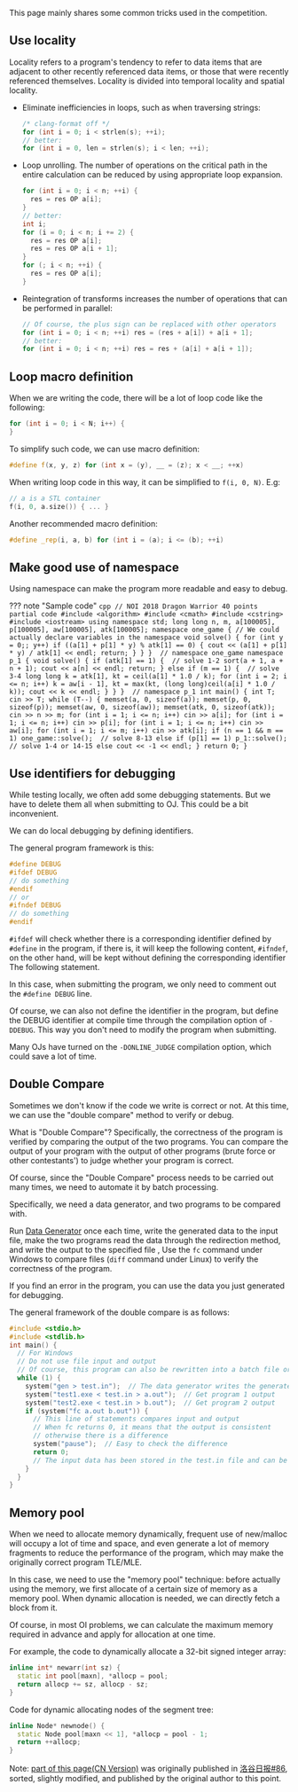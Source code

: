 This page mainly shares some common tricks used in the competition.

## Use locality

Locality refers to a program's tendency to refer to data items that are adjacent to other recently referenced data items, or those that were recently referenced themselves. Locality is divided into temporal locality and spatial locality.

-   Eliminate inefficiencies in loops, such as when traversing strings:
    ```cpp
    /* clang-format off */
    for (int i = 0; i < strlen(s); ++i);
    // better:
    for (int i = 0, len = strlen(s); i < len; ++i);
    ```
-   Loop unrolling. The number of operations on the critical path in the entire calculation can be reduced by using appropriate loop expansion.
    ```cpp
    for (int i = 0; i < n; ++i) {
      res = res OP a[i];
    }
    // better:
    int i;
    for (i = 0; i < n; i += 2) {
      res = res OP a[i];
      res = res OP a[i + 1];
    }
    for (; i < n; ++i) {
      res = res OP a[i];
    }
    ```
-   Reintegration of transforms increases the number of operations that can be performed in parallel:
    ```cpp
    // Of course, the plus sign can be replaced with other operators
    for (int i = 0; i < n; ++i) res = (res + a[i]) + a[i + 1];
    // better:
    for (int i = 0; i < n; ++i) res = res + (a[i] + a[i + 1]);
    ```

## Loop macro definition

When we are writing the code, there will be a lot of loop code like the following:

```cpp
for (int i = 0; i < N; i++) {
}
```

To simplify such code, we can use macro definition:

```cpp
#define f(x, y, z) for (int x = (y), __ = (z); x < __; ++x)
```

When writing loop code in this way, it can be simplified to `f(i, 0, N)`. E.g:

```cpp
// a is a STL container
f(i, 0, a.size()) { ... }
```

Another recommended macro definition:

```cpp
#define _rep(i, a, b) for (int i = (a); i <= (b); ++i)
```

## Make good use of namespace

Using namespace can make the program more readable and easy to debug.

??? note "Sample code"
    ```cpp
    // NOI 2018 Dragon Warrior 40 points partial code
    #include <algorithm>
    #include <cmath>
    #include <cstring>
    #include <iostream>
    using namespace std;
    long long n, m, a[100005], p[100005], aw[100005], atk[100005];
    namespace one_game {
    // We could actually declare variables in the namespace
    void solve() {
      for (int y = 0;; y++)
        if ((a[1] + p[1] * y) % atk[1] == 0) {
          cout << (a[1] + p[1] * y) / atk[1] << endl;
          return;
        }
    }
    }  // namespace one_game
    namespace p_1 {
    void solve() {
      if (atk[1] == 1) {  // solve 1-2
        sort(a + 1, a + n + 1);
        cout << a[n] << endl;
        return;
      } else if (m == 1) {  // solve 3-4
        long long k = atk[1], kt = ceil(a[1] * 1.0 / k);
        for (int i = 2; i <= n; i++)
          k = aw[i - 1], kt = max(kt, (long long)ceil(a[i] * 1.0 / k));
        cout << k << endl;
      }
    }
    }  // namespace p_1
    int main() {
      int T;
      cin >> T;
      while (T--) {
        memset(a, 0, sizeof(a));
        memset(p, 0, sizeof(p));
        memset(aw, 0, sizeof(aw));
        memset(atk, 0, sizeof(atk));
        cin >> n >> m;
        for (int i = 1; i <= n; i++) cin >> a[i];
        for (int i = 1; i <= n; i++) cin >> p[i];
        for (int i = 1; i <= n; i++) cin >> aw[i];
        for (int i = 1; i <= m; i++) cin >> atk[i];
        if (n == 1 && m == 1)
          one_game::solve();  // solve 8-13
        else if (p[1] == 1)
          p_1::solve();  // solve 1-4 or 14-15
        else
          cout << -1 << endl;
      }
      return 0;
    }
    ```

## Use identifiers for debugging

While testing locally, we often add some debugging statements. But we have to delete them all when submitting to OJ. This could be a bit inconvenient.

We can do local debugging by defining identifiers.

The general program framework is this:

```cpp
#define DEBUG
#ifdef DEBUG
// do something
#endif
// or
#ifndef DEBUG
// do something
#endif
```

`#ifdef` will check whether there is a corresponding identifier defined by `#define` in the program, if there is, it will keep the following content, `#ifndef`, on the other hand, will be kept without defining the corresponding identifier The following statement.

In this case, when submitting the program, we only need to comment out the `#define DEBUG` line.

Of course, we can also not define the identifier in the program, but define the DEBUG identifier at compile time through the compilation option of `-DDEBUG`. This way you don't need to modify the program when submitting.

Many OJs have turned on the `-DONLINE_JUDGE` compilation option, which could save a lot of time.

## Double Compare

Sometimes we don't know if the code we write is correct or not. At this time, we can use the "double compare" method to verify or debug.

What is "Double Compare"? Specifically, the correctness of the program is verified by comparing the output of the two programs. You can compare the output of your program with the output of other programs (brute force or other contestants') to judge whether your program is correct.

Of course, since the "Double Compare" process needs to be carried out many times, we need to automate it by batch processing.

Specifically, we need a data generator, and two programs to be compared with.

Run [Data Generator](../topic/problemsetting/#_17) once each time, write the generated data to the input file, make the two programs read the data through the redirection method, and write the output to the specified file , Use the `fc` command under Windows to compare files (`diff` command under Linux) to verify the correctness of the program.

If you find an error in the program, you can use the data you just generated for debugging.

The general framework of the double compare is as follows:

```cpp
#include <stdio.h>
#include <stdlib.h>
int main() {
  // For Windows
  // Do not use file input and output
  // Of course, this program can also be rewritten into a batch file or a shellscript file
  while (1) {
    system("gen > test.in");  // The data generator writes the generated data to the input file
    system("test1.exe < test.in > a.out");  // Get program 1 output
    system("test2.exe < test.in > b.out");  // Get program 2 output
    if (system("fc a.out b.out")) {
      // This line of statements compares input and output
      // When fc returns 0, it means that the output is consistent
      // otherwise there is a difference
      system("pause");  // Easy to check the difference
      return 0;
      // The input data has been stored in the test.in file and can be used directly for debugging
    }
  }
}
```

## <span id="mempool">Memory pool</span>

When we need to allocate memory dynamically, frequent use of new/malloc will occupy a lot of time and space, and even generate a lot of memory fragments to reduce the performance of the program, which may make the originally correct program TLE/MLE.

In this case, we need to use the "memory pool" technique: before actually using the memory, we first allocate of a certain size of memory as a memory pool. When dynamic allocation is needed, we can directly fetch a block from it.

Of course, in most OI problems, we can calculate the maximum memory required in advance and apply for allocation at one time.

For example, the code to dynamically allocate a 32-bit signed integer array:

```cpp
inline int* newarr(int sz) {
  static int pool[maxn], *allocp = pool;
  return allocp += sz, allocp - sz;
}
```

Code for dynamic allocating nodes of the segment tree:

```cpp
inline Node* newnode() {
  static Node pool[maxn << 1], *allocp = pool - 1;
  return ++allocp;
}
```

Note: [part of this page(CN Version)](https://github.com/OI-wiki/OI-wiki/commit/e9fa69af9d7f1583cb5ddad837c04bb1b03d7939) was originally published in [洛谷日报#86](https://studyingfather.blog.luogu.org/some-coding-tips-for-oiers), sorted, slightly modified, and published by the original author to this point.
